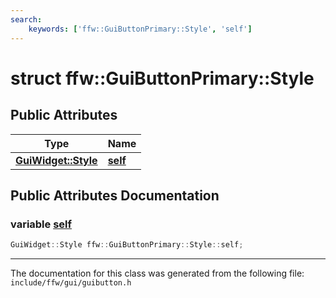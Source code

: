 ```yaml
---
search:
    keywords: ['ffw::GuiButtonPrimary::Style', 'self']
---
```


# struct ffw::GuiButtonPrimary::Style

## Public Attributes

|Type|Name|
|-----|-----|
|**[GuiWidget::Style](structffw_1_1_gui_widget_1_1_style.md)**|[**self**](structffw_1_1_gui_button_primary_1_1_style.md#1a82a039db4a9ecd69675f307f643aca4f)|


## Public Attributes Documentation

### variable <a id="1a82a039db4a9ecd69675f307f643aca4f" href="#1a82a039db4a9ecd69675f307f643aca4f">self</a>

```cpp
GuiWidget::Style ffw::GuiButtonPrimary::Style::self;
```





----------------------------------------
The documentation for this class was generated from the following file: `include/ffw/gui/guibutton.h`
